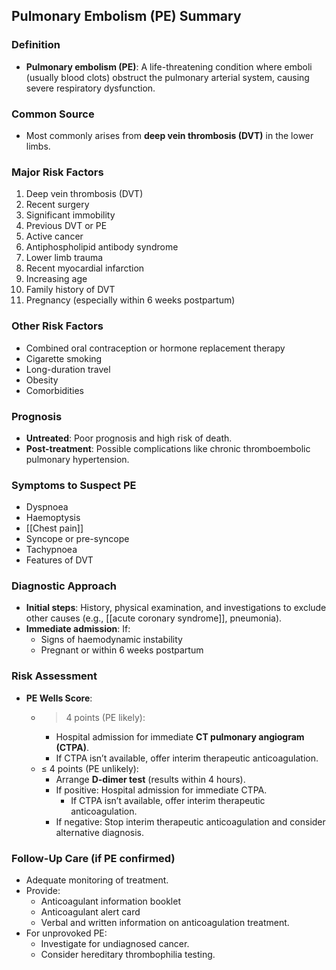 ## Pulmonary Embolism (PE) Summary

### Definition
- **Pulmonary embolism (PE)**: A life-threatening condition where emboli (usually blood clots) obstruct the pulmonary arterial system, causing severe respiratory dysfunction.

### Common Source
- Most commonly arises from **deep vein thrombosis (DVT)** in the lower limbs.

### Major Risk Factors
1. Deep vein thrombosis (DVT)
2. Recent surgery
3. Significant immobility
4. Previous DVT or PE
5. Active cancer
6. Antiphospholipid antibody syndrome
7. Lower limb trauma
8. Recent myocardial infarction
9. Increasing age
10. Family history of DVT
11. Pregnancy (especially within 6 weeks postpartum)

### Other Risk Factors
- Combined oral contraception or hormone replacement therapy
- Cigarette smoking
- Long-duration travel
- Obesity
- Comorbidities

### Prognosis
- **Untreated**: Poor prognosis and high risk of death.
- **Post-treatment**: Possible complications like chronic thromboembolic pulmonary hypertension.

### Symptoms to Suspect PE
- Dyspnoea
- Haemoptysis
- [[Chest pain]]
- Syncope or pre-syncope
- Tachypnoea
- Features of DVT

### Diagnostic Approach
- **Initial steps**: History, physical examination, and investigations to exclude other causes (e.g., [[acute coronary syndrome]], pneumonia).
- **Immediate admission**: If:
  - Signs of haemodynamic instability
  - Pregnant or within 6 weeks postpartum

### Risk Assessment
- **PE Wells Score**:
  - > 4 points (PE likely): 
    - Hospital admission for immediate **CT pulmonary angiogram (CTPA)**.
    - If CTPA isn’t available, offer interim therapeutic anticoagulation.
  - ≤ 4 points (PE unlikely):
    - Arrange **D-dimer test** (results within 4 hours).
    - If positive: Hospital admission for immediate CTPA.
      - If CTPA isn’t available, offer interim therapeutic anticoagulation.
    - If negative: Stop interim therapeutic anticoagulation and consider alternative diagnosis.

### Follow-Up Care (if PE confirmed)
- Adequate monitoring of treatment.
- Provide:
  - Anticoagulant information booklet
  - Anticoagulant alert card
  - Verbal and written information on anticoagulation treatment.
- For unprovoked PE:
  - Investigate for undiagnosed cancer.
  - Consider hereditary thrombophilia testing.